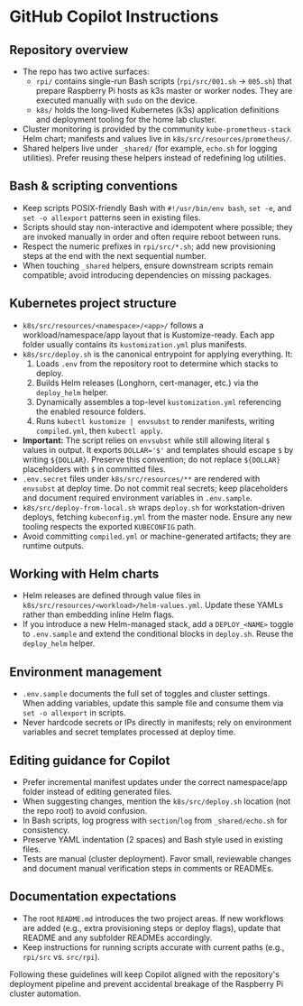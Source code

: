 # GitHub Copilot Instructions

## Repository overview
- The repo has two active surfaces:
  - `rpi/` contains single-run Bash scripts (`rpi/src/001.sh` → `005.sh`) that prepare Raspberry Pi hosts as k3s master or worker nodes. They are executed manually with `sudo` on the device.
  - `k8s/` holds the long-lived Kubernetes (k3s) application definitions and deployment tooling for the home lab cluster.
- Cluster monitoring is provided by the community `kube-prometheus-stack` Helm chart; manifests and values live in `k8s/src/resources/prometheus/`.
- Shared helpers live under `_shared/` (for example, `echo.sh` for logging utilities). Prefer reusing these helpers instead of redefining log utilities.

## Bash & scripting conventions
- Keep scripts POSIX-friendly Bash with `#!/usr/bin/env bash`, `set -e`, and `set -o allexport` patterns seen in existing files.
- Scripts should stay non-interactive and idempotent where possible; they are invoked manually in order and often require reboot between runs.
- Respect the numeric prefixes in `rpi/src/*.sh`; add new provisioning steps at the end with the next sequential number.
- When touching `_shared` helpers, ensure downstream scripts remain compatible; avoid introducing dependencies on missing packages.

## Kubernetes project structure
- `k8s/src/resources/<namespace>/<app>/` follows a workload/namespace/app layout that is Kustomize-ready. Each app folder usually contains its `kustomization.yml` plus manifests.
- `k8s/src/deploy.sh` is the canonical entrypoint for applying everything. It:
  1. Loads `.env` from the repository root to determine which stacks to deploy.
  2. Builds Helm releases (Longhorn, cert-manager, etc.) via the `deploy_helm` helper.
  3. Dynamically assembles a top-level `kustomization.yml` referencing the enabled resource folders.
  4. Runs `kubectl kustomize | envsubst` to render manifests, writing `compiled.yml`, then `kubectl apply`.
- **Important:** The script relies on `envsubst` while still allowing literal `$` values in output. It exports `DOLLAR='$'` and templates should escape `$` by writing `${DOLLAR}`. Preserve this convention; do not replace `${DOLLAR}` placeholders with `$` in committed files.
- `.env.secret` files under `k8s/src/resources/**` are rendered with `envsubst` at deploy time. Do not commit real secrets; keep placeholders and document required environment variables in `.env.sample`.
- `k8s/src/deploy-from-local.sh` wraps `deploy.sh` for workstation-driven deploys, fetching `kubeconfig.yml` from the master node. Ensure any new tooling respects the exported `KUBECONFIG` path.
- Avoid committing `compiled.yml` or machine-generated artifacts; they are runtime outputs.

## Working with Helm charts
- Helm releases are defined through value files in `k8s/src/resources/<workload>/helm-values.yml`. Update these YAMLs rather than embedding inline Helm flags.
- If you introduce a new Helm-managed stack, add a `DEPLOY_<NAME>` toggle to `.env.sample` and extend the conditional blocks in `deploy.sh`. Reuse the `deploy_helm` helper.

## Environment management
- `.env.sample` documents the full set of toggles and cluster settings. When adding variables, update this sample file and consume them via `set -o allexport` in scripts.
- Never hardcode secrets or IPs directly in manifests; rely on environment variables and secret templates processed at deploy time.

## Editing guidance for Copilot
- Prefer incremental manifest updates under the correct namespace/app folder instead of editing generated files.
- When suggesting changes, mention the `k8s/src/deploy.sh` location (not the repo root) to avoid confusion.
- In Bash scripts, log progress with `section`/`log` from `_shared/echo.sh` for consistency.
- Preserve YAML indentation (2 spaces) and Bash style used in existing files.
- Tests are manual (cluster deployment). Favor small, reviewable changes and document manual verification steps in comments or READMEs.

## Documentation expectations
- The root `README.md` introduces the two project areas. If new workflows are added (e.g., extra provisioning steps or deploy flags), update that README and any subfolder READMEs accordingly.
- Keep instructions for running scripts accurate with current paths (e.g., `rpi/src` vs. `src/rpi`).

Following these guidelines will keep Copilot aligned with the repository's deployment pipeline and prevent accidental breakage of the Raspberry Pi cluster automation.
